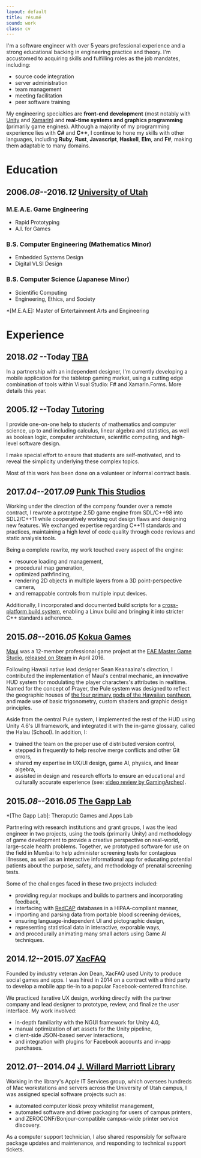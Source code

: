 ```yaml
---
layout: default
title: résumé
sound: work
class: cv
---
```


I'm a software engineer with over 5 years professional
experience and a strong educational backing in engineering practice and theory. I'm accustomed to acquiring skills and fulfilling roles as the
job mandates, including:

- source code integration
- server administration
- team management
- meeting facilitation
- peer software training

My engineering specialties are **front-end development** (most notably with
[Unity](https://unity3d.com/) and [Xamarin](https://www.xamarin.com/)) and
**real-time systems and graphics programming** (primarily game engines).
Although a majority of my  programming experience lies with **C#** and **C++**,
I continue to hone my skills with other languages, including
**Ruby**, **Rust**, **Javascript**, **Haskell**, **Elm**, and **F#**,
making them adaptable to many domains.


# Education

## 2006._08_--2016._12_ [University of Utah](http://www.utah.edu/)

### M.E.A.E. Game Engineering
- Rapid Prototyping
- A.I. for Games

### B.S. Computer Engineering (Mathematics Minor)
- Embedded Systems Design
- Digital VLSI Design

### B.S. Computer Science (Japanese Minor)
- Scientific Computing
- Engineering, Ethics, and Society

*[M.E.A.E]: Master of Entertainment Arts and Engineering


# Experience

## 2018._02_ --Today [TBA]()

In a partnership with an independent designer, I'm currently developing a mobile application for the tabletop gaming market, using a cutting edge combination of tools within Visual Studio: F# and Xamarin.Forms.  More details this year.

## 2005._12_ --Today [Tutoring]()

I provide one-on-one help to students of mathematics and computer science, up to and including calculus, linear algebra and statistics, as well as boolean logic, computer architecture, scientific computing, and high-level software design.

I make special effort to ensure that students are self-motivated, and to reveal the simplicity underlying these complex topics.

Most of this work has been done on a volunteer or informal contract basis.

## 2017._04_--2017._09_ [Punk This Studios](http://punkthisstudios.com/)

Working under the direction of the company founder over a
remote contract, I rewrote a prototype 2.5D game engine from SDL/C++98
into SDL2/C++11 while cooperatively working out design flaws and designing
new features.  We exchanged expertise regarding C++11 standards and
practices, maintaining a high level of code quality through code reviews and
static analysis tools.

Being a complete rewrite, my work touched every aspect of the engine:

- resource loading and management,
- procedural map generation,
- optimized pathfinding,
- rendering 2D objects in multiple layers from a 3D point-perspective camera,
- and remappable controls from multiple input devices.

Additionally, I incorporated and documented build scripts for a
[cross-platform build system](http://mesonbuild.com/), enabling a Linux
build and bringing it into stricter C++ standards adherence.


## 2015._08_--2016._05_ [Kokua Games](https://www.kokuagames.com/)

[Maui](https://www.kokuagames.com/) was a 12-member professional game project
at the [EAE Master Game Studio](https://eae.utah.edu/graduate-programs/),
[released on Steam](http://store.steampowered.com/app/464700) in April 2016.  

Following Hawaii native lead designer Sean Keanaaina's direction, I
contributed the implementation of Maui's central mechanic, an innovative HUD system for modulating the player characters's attributes in
realtime.  Named for the concept of Prayer, the Pule system was designed
to reflect the geographic houses of [the four primary gods of the Hawaiian
pantheon](http://paulwaters.com/learning/in-the-begining-hawaiian-gods/), and
made use of basic trigonometry, custom shaders and graphic design principles.

Aside from the central Pule system, I implemented the rest of the HUD using
Unity 4.6's UI framework, and integrated it with the in-game glossary, called
the Halau (School). In addition, I:

- trained the team on the proper use of distributed version control,
- stepped in frequently to help resolve merge conflicts and other Git errors,
- shared my expertise in UX/UI design, game AI, physics, and linear algebra,
- assisted in design and research efforts to ensure an educational and
  culturally accurate experience (see:
  [video review by GamingArcheo](https://youtu.be/B-90i49uuzc)).


## 2015._08_--2016._05_ [The Gapp Lab](https://thegapp.eae.utah.edu/)

*[The Gapp Lab]: Theraputic Games and Apps Lab

Partnering with research institutions and grant groups, I was the lead
engineer in two projects, using the tools (primarily Unity) and methodology
of game development to provide a creative perspective on real-world,
large-scale health problems.  Together, we prototyped software for use on the
field in Mumbai to help administer screening tests for contagious illnesses,
as well as an interactive informational app for educating potential patients
about the purpose, safety, and methodology of prenatal screening tests.

Some of the challenges faced in these two projects included:

- providing regular mockups and builds to partners and incorporating feedback,
- interfacing with [RedCAP](https://www.project-redcap.org/) databases in a
  HIPAA-compliant manner,
- importing and parsing data from portable blood screening devices,
- ensuring language-independent UI and pictographic design,
- representing statistical data in interactive, exporable ways,
- and procedurally animating many small actors using Game AI techniques.


## 2014._12_--2015._07_ [XacFAQ](http://www.guv1.com/xacfaq/)

Founded by industry veteran Jon Dean, XacFAQ used Unity to produce social
games and apps.  I was hired in 2014 on a contract with a third party to
develop a mobile app tie-in to a popular Facebook-centered franchise.

We practiced iterative UX design, working directly with the partner company
and lead designer to prototype, review, and finalize the user interface.  My
work involved:

- in-depth familiarity with the NGUI framework for Unity 4.0,
- manual optimization of art assets for the Unity pipeline,
- client-side JSON-based server interactions,
- and integration with plugins for Facebook accounts and in-app purchases.


## 2012._01_--2014._04_ [J. Willard Marriott Library](https://lib.utah.edu)

Working in the library's Apple IT Services group, which oversees hundreds of
Mac workstations and servers across the University of Utah campus, I was
assigned special software projects such as:

- automated computer kiosk proxy whitelist management,
- automated software and driver packaging for users of campus printers,
- and ZEROCONF/Bonjour-compatible campus-wide printer service discovery.

As a computer support technician, I also shared responsibly for software
package updates and maintenance, and responding to technical support tickets.
